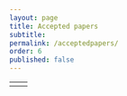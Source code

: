 ```yaml
---
layout: page
title: Accepted papers
subtitle:
permalink: /acceptedpapers/
order: 6
published: false
---
```


<table style="width:70%">
  <tr>
    <td></td>
    <td></td>
  </tr>
</table>
